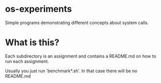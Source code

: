 os-experiments
==============

Simple programs demonstrating different concepts about system calls.

What is this?
=============

Each subdirectory is an assignment and contains
a README.md on how to run each assignment.

Usually you just run 'benchmark*.sh'. In that case
there will be no README.md
